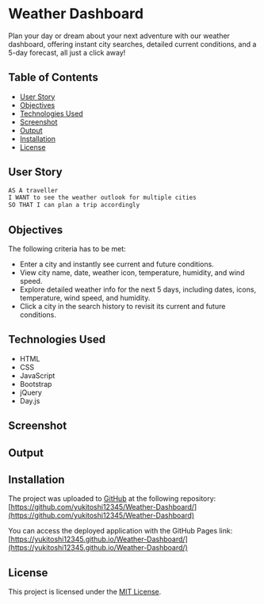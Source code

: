 # Weather Dashboard
Plan your day or dream about your next adventure with our weather dashboard, offering instant city searches, detailed current conditions, and a 5-day forecast, all just a click away!

## Table of Contents

- [User Story](#user-story)
- [Objectives](#objectives)
- [Technologies Used](#technologies-used)
- [Screenshot](#screenshot)
- [Output](#output)
- [Installation](#installation)
- [License](#license)


## User Story

```md
AS A traveller
I WANT to see the weather outlook for multiple cities
SO THAT I can plan a trip accordingly
```

## Objectives
The following criteria has to be met:

- Enter a city and instantly see current and future conditions.
- View city name, date, weather icon, temperature, humidity, and wind speed.
- Explore detailed weather info for the next 5 days, including dates, icons, temperature, wind speed, and humidity.
- Click a city in the search history to revisit its current and future conditions.

## Technologies Used
- HTML
- CSS
- JavaScript
- Bootstrap 
- jQuery
- Day.js

## Screenshot



## Output



## Installation
The project was uploaded to [GitHub](https://github.com/) at the following repository:
[https://github.com/yukitoshi12345/Weather-Dashboard/](https://github.com/yukitoshi12345/Weather-Dashboard)

You can access the deployed application with the GitHub Pages link:
[https://yukitoshi12345.github.io/Weather-Dashboard/](https://yukitoshi12345.github.io/Weather-Dashboard/)

## License
This project is licensed under the [MIT License](https://github.com/Yukitoshi12345/Weather-Dashboard/blob/main/LICENSE).
